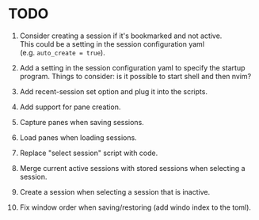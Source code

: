 # TODO

1. Consider creating a session if it's bookmarked and not active.  
   This could be a setting in the session configuration yaml  
   (e.g. `auto_create = true`).

2. Add a setting in the session configuration yaml to specify the startup program.
   Things to consider: is it possible to start shell and then nvim?

3. Add recent-session set option and plug it into the scripts.
4. Add support for pane creation.
5. Capture panes when saving sessions.
6. Load panes when loading sessions.
7. Replace "select session" script with code.
8. Merge current active sessions with stored sessions when selecting a session.
9. Create a session when selecting a session that is inactive.
10. Fix window order when saving/restoring (add windo index to the toml).

